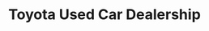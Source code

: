 ---
title: "Toyota Used Car Dealership"
url: /walpole/toyota-used-car-dealership/
shop: Autohaus
---